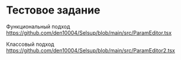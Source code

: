 # Тестовое задание

Функциональный подход
https://github.com/den10004/Selsup/blob/main/src/ParamEditor.tsx

Классовый подход
https://github.com/den10004/Selsup/blob/main/src/ParamEditor2.tsx
